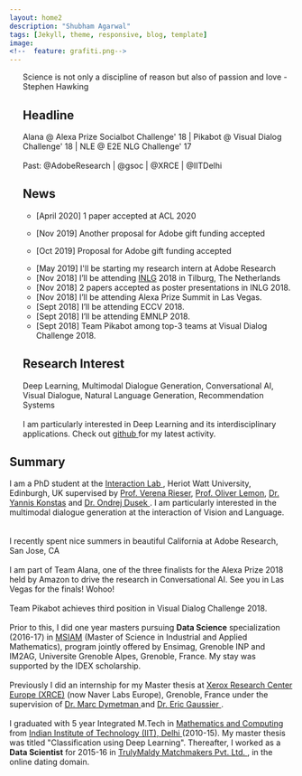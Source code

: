 ```yaml
---
layout: home2
description: "Shubham Agarwal"
tags: [Jekyll, theme, responsive, blog, template]
image:
<!--  feature: grafiti.png-->
---
```


<ul>

Science is not only a discipline of reason but also of passion and love - Stephen Hawking

<h2> Headline </h2>

Alana @ Alexa Prize Socialbot Challenge' 18 | Pikabot @ Visual Dialog Challenge' 18 | NLE @ E2E NLG Challenge' 17
<br />
<br />
Past: @AdobeResearch | @gsoc | @XRCE | @IITDelhi

<h2> News </h2>

* [April 2020] 1 paper accepted at ACL 2020

* [Nov 2019] Another proposal for Adobe gift funding accepted

* [Oct 2019] Proposal for Adobe gift funding accepted
- [May 2019] I'll be starting my research intern at Adobe Research
- [Nov 2018] I’ll be attending [INLG](https://inlg2018.uvt.nl/) 2018 in Tilburg, The Netherlands
- [Nov 2018] 2 papers accepted as poster presentations in INLG 2018.
- [Nov 2018] I’ll be attending Alexa Prize Summit in Las Vegas.
- [Sept 2018] I’ll be attending ECCV 2018. 
- [Sept 2018] I’ll be attending EMNLP 2018.
- [Sept 2018] Team Pikabot among top-3 teams at Visual Dialog Challenge 2018.

<h2> Research Interest </h2>

Deep Learning, Multimodal Dialogue Generation, Conversational AI, Visual Dialogue, Natural Language Generation, Recommendation Systems
<br />
<br />
I am particularly interested in Deep Learning and its interdisciplinary applications. Check out <a href="https://github.com/shubhamagarwal92">github </a> for my latest activity. 
</ul>


<h2> Summary </h2>

I am a PhD student at the <a href="https://sites.google.com/site/hwinteractionlab/">Interaction Lab </a>, Heriot Watt University, Edinburgh, UK supervised by <a href="https://sites.google.com/site/verenateresarieser/">Prof. Verena Rieser</a>, <a href="https://sites.google.com/site/olemon/">Prof. Oliver Lemon</a>, <a href="http://www.ikonstas.net/index.php">Dr. Yannis Konstas</a> and <a href="https://tuetschek.github.io/">Dr. Ondrej Dusek </a>. I am particularly interested in the multimodal dialogue generation at the interaction of Vision and Language.  
<br />
<br />
I recently spent nice summers in beautiful California at Adobe Research, San Jose, CA
<br />
<br />
I am part of Team Alana, one of the three finalists for the Alexa Prize 2018 held by Amazon to drive the research in Conversational AI. See you in Las Vegas for the finals! Wohoo! 
<br />
<br />
Team Pikabot achieves third position in Visual Dialog Challenge 2018.
<br />
<br />
Prior to this, I did one year masters pursuing <strong>Data Science</strong> specialization (2016-17) in <a href="http://msiam.imag.fr">MSIAM</a> (Master of Science in Industrial and Applied Mathematics), program jointly offered by Ensimag, Grenoble INP and IM2AG, Universite Grenoble Alpes, Grenoble, France. My stay was supported by the IDEX scholarship. 
<br />
<br />
 Previously I did an internship for my Master thesis at <a href="http://www.xrce.xerox.com/">Xerox Research Center Europe (XRCE)</a> (now Naver Labs Europe), Grenoble, France under the supervision of <a href="http://www.xrce.xerox.com/About-XRCE/People/Marc-Dymetman"> Dr. Marc Dymetman </a> and <a href="http://ama.liglab.fr/~gaussier/"> Dr. Eric Gaussier </a>. 
<br />
<br />
I graduated with 5 year Integrated M.Tech in <a href="http://maths.iitd.ac.in/">Mathematics and Computing </a> from <a href="http://www.iitd.ac.in/">Indian Institute of Technology (IIT), Delhi </a> (2010-15). My master thesis was titled "Classification using Deep Learning". Thereafter, I worked as a <strong>Data Scientist</strong> for 2015-16 in <a href="http://trulymadly.com/">TrulyMaldy Matchmakers Pvt. Ltd. </a>, in the online dating domain.
<br />
<br />






